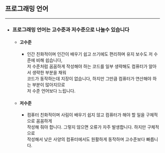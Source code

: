 ## 프로그래밍 언어

---
- ### 프로그래밍 언어는 고수준과 저수준으로 나눌수 있습니다
  - #### 고수준 
    - 인간 친화적이며 인간이 배우기 쉽고 쓰기에도 편리하며 유지 보수도 저 수준에 비해 쉽습니다,  
      저 수준처럼 꼼꼼하게 작성해야 하는 코드를 일부 생략해도 컴퓨터가 알아서 생략한 부분을 채워  
      코드가 동작하는데 지장이 없습니다, 하지만 그만큼 컴퓨터가 연산해야 하는 부분이 많아지므로  
      저 수준 언어보다 느립니다.
  - #### 저수준
    - 컴퓨터 친화적이며 사림이 배우기 쉽지 않고 컴퓨터가 해야 할 일을 구체적으로 꼼꼼하게  
      작성해 줘야 합니다. 그렇지 않으면 오류가 자주 발생합니다. 하지만 구체적으로  
      작성해서 낮은 사양의 컴퓨터에서도 원활하게 동작하며 고수준보다 빠릅니다.  